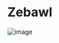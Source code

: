 # Zebawl
![image](https://user-images.githubusercontent.com/96539564/165134166-28c0cdf7-91f7-4794-9206-e41e3e6d62f2.png)
